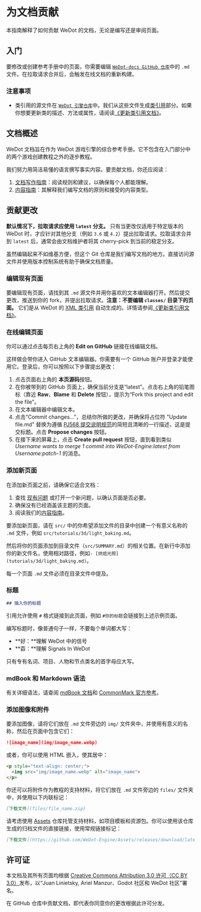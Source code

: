 # 为文档贡献

本指南解释了如何贡献 WeDot 的文档，无论是编写还是审阅页面。

## 入门

要修改或创建参考手册中的页面，你需要编辑 [`WeDot-docs GitHub 仓库`](https://github.com/WeDot-Engine/WeDot-docs)中的 `.md` 文件。在拉取请求合并后，会触发在线文档的重新构建。

### 注意事项

<!-- TODO：- 如果你想将页面或类引用从汉语翻译成其他语言，请阅读 [文档本地化](#doc_editor_and_docs_localization)。 -->
- 类引用的源文件在 [`WeDot 引擎仓库`](https://github.com/WeDot-Engine/WeDot)中。我们从这些文件生成[类引用](../../classes/index.md)部分。如果你想要更新类的描述、方法或属性，请阅读[《更新类引用文档》](./updating_the_class_reference.md)。

## 文档概述

WeDot 文档旨在作为 WeDot 游戏引擎的综合参考手册。它不包含在入门部分中的两个游戏创建教程之外的逐步教程。

我们努力用简洁易懂的语言撰写事实内容。要贡献文档，你还应阅读：

1. [文档写作指南]()：阅读规则和建议，以确保每个人都能理解。
2. [内容指南]()：其解释我们编写文档的原则和接受的内容类型。
<!-- TODO -->

## 贡献更改

**默认情况下，拉取请求应使用 `latest` 分支。** 只有当更改仅适用于特定版本的 WeDot 时，才应针对其他分支（例如 `3.6` 或 `4.2`）提出拉取请求。拉取请求合并到 `latest` 后，通常会由文档维护者将其 cherry-pick 到当前的稳定分支。

虽然编辑起来不如维基方便，但这个 Git 仓库是我们编写文档的地方。直接访问源文件并使用版本控制系统有助于确保文档质量。

### 编辑现有页面

要编辑现有页面，请找到其 `.md` 源文件并用你喜欢的文本编辑器打开。然后提交更改，推送到你的 fork，并提出拉取请求。**注意：不要编辑 `classes/` 目录下的页面。** 它们是从 WeDot 的 [XML 类引用](https://github.com/WeDot-Engine/WeDot/tree/main/doc/classes) 自动生成的。详情请参阅[《更新类引用文档》](./updating_the_class_reference.md)。

### 在线编辑页面

你可以通过点击每页右上角的 **Edit on GitHub** 链接在线编辑文档。

这样做会带你进入 GitHub 文本编辑器。你需要有一个 GitHub 账户并登录才能使用它。登录后，你可以按照以下步骤提出更改：

1. 点击页面右上角的 **<i class="fa fa-edit"></i> 本页源码**按钮。
2. 在你被带到的 GitHub 页面上，确保当前分支是“latest”。点击右上角的铅笔图标（靠近 **Raw**、**Blame** 和 **Delete** 按钮），提示为“Fork this project and edit the file”。
3. 在文本编辑器中编辑文本。
4. 点击“Commit changes...”，总结你所做的更改，并确保将占位符 "Update file.md" 替换为遵循 [PJ568 提交说明规范](https://github.com/PJ-568/git-commit-regulation)的简短且清晰的一行描述，这是提交标题。点击 **Propose changes** 按钮。
5. 在接下来的屏幕上，点击 **Create pull request** 按钮，直到看到类似 *Username wants to merge 1 commit into WeDot-Engine:latest from Username:patch-1* 的消息。

### 添加新页面

在添加新页面之前，请确保它适合文档：

1. 查找 [现有问题](https://github.com/WeDot-Engine/WeDot-docs/issues) 或打开一个新问题，以确认页面是否必要。
2. 确保没有已经涵盖该主题的页面。
3. 阅读我们的[内容指南]()。
<!-- TODO -->

要添加新页面，请在 `src/` 中的你希望添加文件的目录中创建一个有意义名称的 `.md` 文件，例如 `src/tutorials/3d/light_baking.md`。

然后将你的页面添加到目录文件（`src/SUMMARY.md`）的相关位置。在新行中添加你的新文件名，使用相对路径，例如`- [烘焙光照](tutorials/3d/light_baking.md)`。

每一个页面 `.md` 文件必须在目录文件中提及。

### 标题

```markdown
## 插入你的标题
```

引用允许使用 `#` 格式链接到此页面，例如 `#你的标题`会链接到上述示例页面。

编写标题时，像普通句子一样，不要每个单词都大写：

- **好：**理解 WeDot 中的信号
- **孬：**理解 Signals In WeDot

只有专有名词、项目、人物和节点类名的首字母应大写。

### mdBook 和 Markdown 语法

有关详细语法，请查阅 [mdBook 文档](https://rust-lang.github.io/mdBook/format/markdown.html)和 [CommonMark 官方参考](https://commonmark.org/)。

### 添加图像和附件

要添加图像，请将它们放在 `.md` 文件旁边的 `img/` 文件夹中，并使用有意义的名称，然后在页面中包含它们：

```markdown
![image_name](img/image_name.webp)
```

或者，你可以使用 HTML 嵌入，使其居中：

```HTML
<p style="text-align: center;">
  <img src="img/image_name.webp" alt="image_name">
</p>
```

你还可以将附件作为教程的支持材料，将它们放在 `.md` 文件旁边的 `files/` 文件夹中，并使用以下内联标记：

```markdown
[下载文件](files/file_name.zip)
```

请考虑使用 [Assets](https://github.com/WeDot-Engine/Assets) 仓库托管支持材料，如项目模板和资源包。你可以使用该仓库生成的归档文件的直接链接，使用常规链接标记：

```markdown
[下载文件](https://github.com/WeDot-Engine/Assets/releases/download/latest-4.x/file_name.zip)
```

## 许可证

本文档及其所有页面均根据 [Creative Commons Attribution 3.0 许可（CC BY 3.0）](https://creativecommons.org/licenses/by/3.0/)发布，以“Juan Linietsky, Ariel Manzur、Godot 社区和 WeDot 社区”署名。

在 GitHub 仓库中贡献文档，即代表你同意你的更改根据此许可分发。
